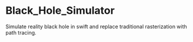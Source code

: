 # Black_Hole_Simulator
Simulate reality black hole in swift and replace traditional rasterization with path tracing.
